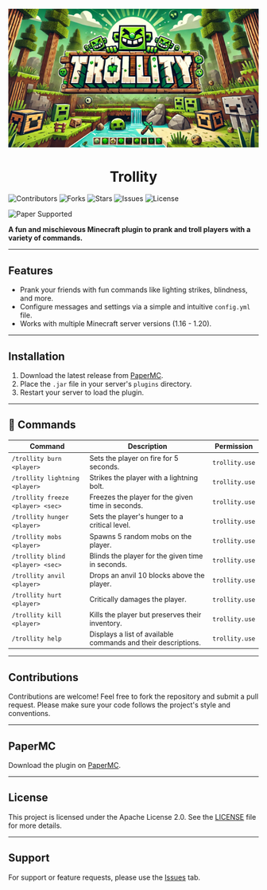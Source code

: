 ![kep](public/trollity.png)

<h1 align="center">Trollity</h1>





  ![Contributors](https://img.shields.io/github/contributors/CapitainFoxy/AutoModX?style=flat-square)
  ![Forks](https://img.shields.io/github/forks/CapitainFoxy/AutoModX?style=flat-square)
  ![Stars](https://img.shields.io/github/stars/CapitainFoxy/AutoModX?style=flat-square)
  ![Issues](https://img.shields.io/github/issues/CapitainFoxy/AutoModX?style=flat-square)
  ![License](https://img.shields.io/github/license/CapitainFoxy/AutoModX?style=flat-square)

  
  ![Paper Supported](https://camo.githubusercontent.com/04f8d33ef089137caf4598c852452bb9f4b1f90b37fb5444866a6211e191f290/68747470733a2f2f63646e2e6a7364656c6976722e6e65742f67682f696e746572677261762f646576696e732d6261646765732f6173736574732f636f6d706163742f737570706f727465642f70617065725f766563746f722e737667)


**A fun and mischievous Minecraft plugin to prank and troll players with a variety of commands.**

---

## Features
- Prank your friends with fun commands like lighting strikes, blindness, and more.
- Configure messages and settings via a simple and intuitive `config.yml` file.
- Works with multiple Minecraft server versions (1.16 - 1.20).

---

## Installation
1. Download the latest release from [PaperMC](https://github.com/CapitainFoxy/Trollity/blob/main/README.md#papermc).
2. Place the `.jar` file in your server's `plugins` directory.
3. Restart your server to load the plugin.

---

## 🔨 Commands
| Command                     | Description                                                 | Permission      |
|-----------------------------|-------------------------------------------------------------|-----------------|
| `/trollity burn <player>`    | Sets the player on fire for 5 seconds.                      | `trollity.use`  |
| `/trollity lightning <player>`| Strikes the player with a lightning bolt.                   | `trollity.use`  |
| `/trollity freeze <player> <sec>`| Freezes the player for the given time in seconds.         | `trollity.use`  |
| `/trollity hunger <player>`  | Sets the player's hunger to a critical level.               | `trollity.use`  |
| `/trollity mobs <player>`    | Spawns 5 random mobs on the player.                         | `trollity.use`  |
| `/trollity blind <player> <sec>`| Blinds the player for the given time in seconds.          | `trollity.use`  |
| `/trollity anvil <player>`   | Drops an anvil 10 blocks above the player.                  | `trollity.use`  |
| `/trollity hurt <player>`    | Critically damages the player.                              | `trollity.use`  |
| `/trollity kill <player>`    | Kills the player but preserves their inventory.             | `trollity.use`  |
| `/trollity help`             | Displays a list of available commands and their descriptions.| `trollity.use`  |

---

## Contributions
Contributions are welcome! Feel free to fork the repository and submit a pull request. Please make sure your code follows the project's style and conventions.

---

## PaperMC
Download the plugin on [PaperMC](https://hangar.papermc.io/CapitainFoxy/Trollity).

---


## License
This project is licensed under the Apache License 2.0. See the [LICENSE](LICENSE) file for more details.

---

## Support
For support or feature requests, please use the [Issues](https://github.com/CapitainFoxy/Trollity/issues) tab.


